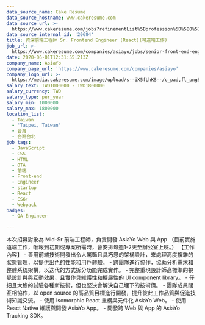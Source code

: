 ```yaml
---
data_source_name: Cake Resume
data_source_hostname: www.cakeresume.com
data_source_url: >-
  https://www.cakeresume.com/jobs?refinementList%5Bprofession%5D%5B0%5D=engineering_qa-engineer&refinementList%5Bsalary_currency%5D=TWD&range%5Bsalary_range%5D%5Bmin%5D=800096
data_source_internal_id: '20684'
title: 資深前端工程師 Sr. Frontend Engineer (React)(可遠端工作)
job_url: >-
  https://www.cakeresume.com/companies/asiayo/jobs/senior-front-end-engineer-e539e4
date: 2020-06-01T12:31:55.213Z
company_name: AsiaYo
company_page_url: 'https://www.cakeresume.com/companies/asiayo'
company_logo_url: >-
  https://media.cakeresume.com/image/upload/s--iX5fLhKS--/c_pad,fl_png8,h_200,w_200/v1615457959/ebd5fdfpgtabrmieoidu.png
salary_text: TWD1000000 - TWD1800000
salary_currency: TWD
salary_type: per_year
salary_min: 1000000
salary_max: 1800000
location_list:
  - Taiwan
  - 'Taipei, Taiwan'
  - 台灣
  - 台灣台北
job_tags:
  - JavaScript
  - CSS
  - HTML
  - OTA
  - 前端
  - Front-end
  - Engineer
  - startup
  - React
  - ES6+
  - Webpack
badges:
  - QA Engineer

---
```


本次招募對象為 Mid-Sr 前端工程師，負責開發 AsiaYo Web 與 App （目前實施遠端工作，唯報到初期或專案所需時，會安排每週1-2天至辦公室上班。） 【工作內容】 - 善用前端技術開發出令人驚豔且具巧思的架構設計，來處理高度複雜的狀態管理，以提供出色的性能和用戶體驗。 - 跨團隊進行協作，協助分析需求和整體系統架構，以迭代的方式拆分功能完成實作。 - 完整重現設計師高標準的視覺設計與與互動效果，且實作具維護性和擴展性的 UI component library。 - 仔細且大膽的試驗各種新技術，但也堅決會解決自己埋下的技術債。 - 團隊成員間互相協作，以 open source 的高品質目標進行開發，提升彼此工作品質與促進技術知識交流。 - 使用 Isomorphic React 重構與元件化 AsiaYo Web。 - 使用 React Native 維護與開發 AsiaYo App。 - 開發跨 Web 與 App 的 AsiaYo Tracking SDK。